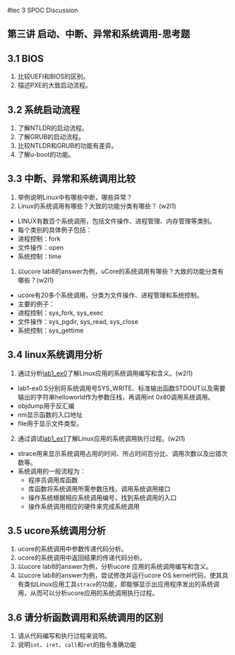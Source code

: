 
#lec 3 SPOC Discussion

## 第三讲 启动、中断、异常和系统调用-思考题

## 3.1 BIOS
 1. 比较UEFI和BIOS的区别。
 1. 描述PXE的大致启动流程。

## 3.2 系统启动流程
 1. 了解NTLDR的启动流程。
 1. 了解GRUB的启动流程。
 1. 比较NTLDR和GRUB的功能有差异。
 1. 了解u-boot的功能。

## 3.3 中断、异常和系统调用比较
 1. 举例说明Linux中有哪些中断，哪些异常？
 1. Linux的系统调用有哪些？大致的功能分类有哪些？  (w2l1)
 
  - LINUX有数百个系统调用，包括文件操作、进程管理、内存管理等类别。
  - 每个类别的具体例子包括：
  - 进程控制：fork
  - 文件操作：open
  - 系统控制：time
 
 1. 以ucore lab8的answer为例，uCore的系统调用有哪些？大致的功能分类有哪些？(w2l1)
 
  - ucore有20多个系统调用，分类为文件操作、进程管理和系统控制。
  - 主要的例子：
  - 进程控制：sys_fork, sys_exec
  - 文件操作：sys_pgdir, sys_read, sys_close
  - 系统控制：sys_gettime
  
## 3.4 linux系统调用分析
 1. 通过分析[lab1_ex0](https://github.com/chyyuu/ucore_lab/blob/master/related_info/lab1/lab1-ex0.md)了解Linux应用的系统调用编写和含义。(w2l1)
  - lab1-ex0.S分别将系统调用号SYS_WRITE、标准输出函数STDOUT以及需要输出的字符串helloworld作为参数压栈，再调用int 0x80调用系统调用。
  - objdump用于反汇编
  - nm显示函数的入口地址
  - file用于显示文件类型。

 2. 通过调试[lab1_ex1](https://github.com/chyyuu/ucore_lab/blob/master/related_info/lab1/lab1-ex1.md)了解Linux应用的系统调用执行过程。(w2l1)
  - strace用来显示系统调用占用的时间、所占时间百分比、调用次数以及出错次数等。
  - 系统调用的一般流程为：
    - 程序员调用库函数
    - 库函数将系统调用所需参数压栈，调用系统调用接口
    - 操作系统根据相应系统调用编号，找到系统调用的入口
    - 操作系统调用相应的硬件来完成系统调用

## 3.5 ucore系统调用分析
 1. ucore的系统调用中参数传递代码分析。
 1. ucore的系统调用中返回结果的传递代码分析。
 1. 以ucore lab8的answer为例，分析ucore 应用的系统调用编写和含义。
 1. 以ucore lab8的answer为例，尝试修改并运行ucore OS kernel代码，使其具有类似Linux应用工具`strace`的功能，即能够显示出应用程序发出的系统调用，从而可以分析ucore应用的系统调用执行过程。
 
## 3.6 请分析函数调用和系统调用的区别
 1. 请从代码编写和执行过程来说明。
   1. 说明`int`、`iret`、`call`和`ret`的指令准确功能
 
